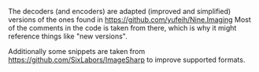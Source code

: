 ﻿The decoders (and encoders) are adapted (improved and simplified) versions of the ones found in https://github.com/yufeih/Nine.Imaging
Most of the comments in the code is taken from there, which is why it might reference things like "new versions".

Additionally some snippets are taken from https://github.com/SixLabors/ImageSharp to improve supported formats.